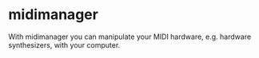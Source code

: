 midimanager
===========

With midimanager you can manipulate your MIDI hardware, e.g. hardware synthesizers, with your computer.
